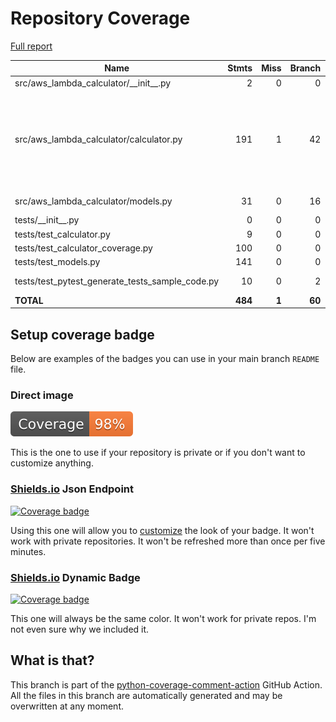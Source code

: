 # Repository Coverage

[Full report](https://htmlpreview.github.io/?https://github.com/zmynx/aws-lambda-calculator/blob/python-coverage-comment-action-data/htmlcov/index.html)

| Name                                                 |    Stmts |     Miss |   Branch |   BrPart |   Cover |   Missing |
|----------------------------------------------------- | -------: | -------: | -------: | -------: | ------: | --------: |
| src/aws\_lambda\_calculator/\_\_init\_\_.py          |        2 |        0 |        0 |        0 |    100% |           |
| src/aws\_lambda\_calculator/calculator.py            |      191 |        1 |       42 |        5 |     97% |135->138, 151->157, 225->229, 328, 334->337 |
| src/aws\_lambda\_calculator/models.py                |       31 |        0 |       16 |        2 |     96% |58->63, 68->74 |
| tests/\_\_init\_\_.py                                |        0 |        0 |        0 |        0 |    100% |           |
| tests/test\_calculator.py                            |        9 |        0 |        0 |        0 |    100% |           |
| tests/test\_calculator\_coverage.py                  |      100 |        0 |        0 |        0 |    100% |           |
| tests/test\_models.py                                |      141 |        0 |        0 |        0 |    100% |           |
| tests/test\_pytest\_generate\_tests\_sample\_code.py |       10 |        0 |        2 |        1 |     92% |  70->exit |
|                                            **TOTAL** |  **484** |    **1** |   **60** |    **8** | **98%** |           |


## Setup coverage badge

Below are examples of the badges you can use in your main branch `README` file.

### Direct image

[![Coverage badge](https://raw.githubusercontent.com/zmynx/aws-lambda-calculator/python-coverage-comment-action-data/badge.svg)](https://htmlpreview.github.io/?https://github.com/zmynx/aws-lambda-calculator/blob/python-coverage-comment-action-data/htmlcov/index.html)

This is the one to use if your repository is private or if you don't want to customize anything.

### [Shields.io](https://shields.io) Json Endpoint

[![Coverage badge](https://img.shields.io/endpoint?url=https://raw.githubusercontent.com/zmynx/aws-lambda-calculator/python-coverage-comment-action-data/endpoint.json)](https://htmlpreview.github.io/?https://github.com/zmynx/aws-lambda-calculator/blob/python-coverage-comment-action-data/htmlcov/index.html)

Using this one will allow you to [customize](https://shields.io/endpoint) the look of your badge.
It won't work with private repositories. It won't be refreshed more than once per five minutes.

### [Shields.io](https://shields.io) Dynamic Badge

[![Coverage badge](https://img.shields.io/badge/dynamic/json?color=brightgreen&label=coverage&query=%24.message&url=https%3A%2F%2Fraw.githubusercontent.com%2Fzmynx%2Faws-lambda-calculator%2Fpython-coverage-comment-action-data%2Fendpoint.json)](https://htmlpreview.github.io/?https://github.com/zmynx/aws-lambda-calculator/blob/python-coverage-comment-action-data/htmlcov/index.html)

This one will always be the same color. It won't work for private repos. I'm not even sure why we included it.

## What is that?

This branch is part of the
[python-coverage-comment-action](https://github.com/marketplace/actions/python-coverage-comment)
GitHub Action. All the files in this branch are automatically generated and may be
overwritten at any moment.
